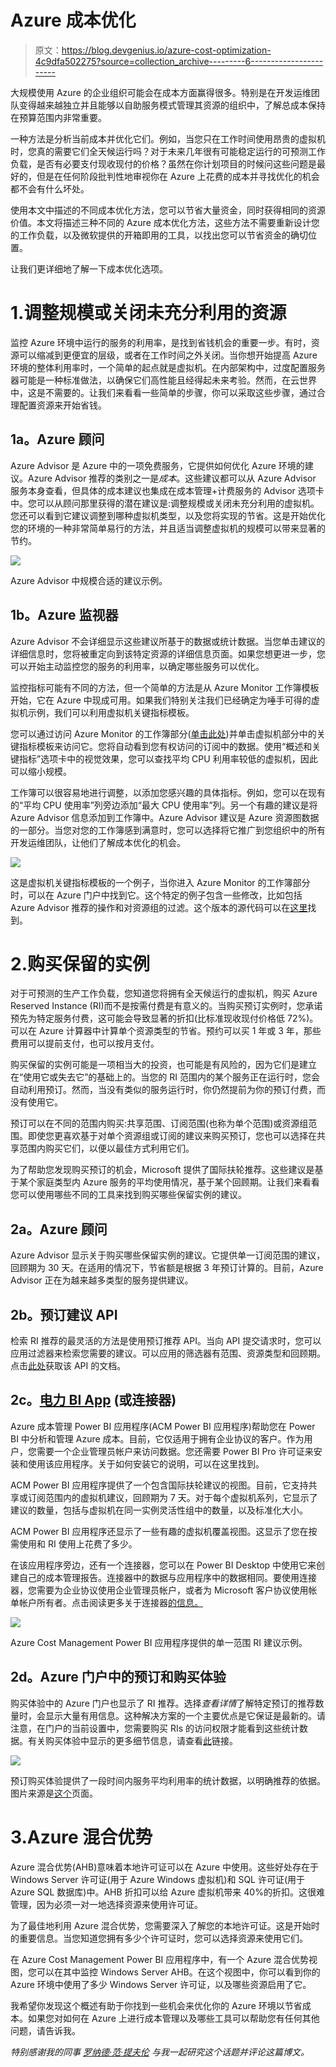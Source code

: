 # Azure 成本优化

> 原文：<https://blog.devgenius.io/azure-cost-optimization-4c9dfa502275?source=collection_archive---------6----------------------->

大规模使用 Azure 的企业组织可能会在成本方面赢得很多。特别是在开发运维团队变得越来越独立并且能够以自助服务模式管理其资源的组织中，了解总成本保持在预算范围内非常重要。

一种方法是分析当前成本并优化它们。例如，当您只在工作时间使用昂贵的虚拟机时，您真的需要它们全天候运行吗？对于未来几年很有可能稳定运行的可预测工作负载，是否有必要支付现收现付的价格？虽然在你计划项目的时候问这些问题是最好的，但是在任何阶段批判性地审视你在 Azure 上花费的成本并寻找优化的机会都不会有什么坏处。

使用本文中描述的不同成本优化方法，您可以节省大量资金，同时获得相同的资源价值。本文将描述三种不同的 Azure 成本优化方法，这些方法不需要重新设计您的工作负载，以及微软提供的开箱即用的工具，以找出您可以节省资金的确切位置。

让我们更详细地了解一下成本优化选项。

# 1.调整规模或关闭未充分利用的资源

监控 Azure 环境中运行的服务的利用率，是找到省钱机会的重要一步。有时，资源可以缩减到更便宜的层级，或者在工作时间之外关闭。当你想开始提高 Azure 环境的整体利用率时，一个简单的起点就是虚拟机。在内部架构中，过度配置服务器可能是一种标准做法，以确保它们高性能且经得起未来考验。然而，在云世界中，这是不需要的。让我们来看看一些简单的步骤，你可以采取这些步骤，通过合理配置资源来开始省钱。

## 1a。Azure 顾问

Azure Advisor 是 Azure 中的一项免费服务，它提供如何优化 Azure 环境的建议。Azure Advisor 推荐的类别之一是*成本*。这些建议都可以从 Azure Advisor 服务本身查看，但具体的成本建议也集成在成本管理+计费服务的 Advisor 选项卡中。您可以从顾问那里获得的潜在建议是:调整规模或关闭未充分利用的虚拟机。您还可以看到它建议调整到哪种虚拟机类型，以及您将实现的节省。这是开始优化您的环境的一种非常简单易行的方法，并且适当调整虚拟机的规模可以带来显著的节约。

![](img/69a380474a5692476b13aec71c5797a2.png)

Azure Advisor 中规模合适的建议示例。

## 1b。Azure 监视器

Azure Advisor 不会详细显示这些建议所基于的数据或统计数据。当您单击建议的详细信息时，您将被重定向到该特定资源的详细信息页面。如果您想更进一步，您可以开始主动监控您的服务的利用率，以确定哪些服务可以优化。

监控指标可能有不同的方法，但一个简单的方法是从 Azure Monitor 工作簿模板开始，它在 Azure 中现成可用。如果我们特别关注我们已经确定为唾手可得的虚拟机示例，我们可以利用虚拟机关键指标模板。

您可以通过访问 Azure Monitor 的工作簿部分([单击此处](https://ms.portal.azure.com/#blade/Microsoft_Azure_Monitoring/AzureMonitoringBrowseBlade/workbooks))并单击虚拟机部分中的关键指标模板来访问它。您将自动看到您有权访问的订阅中的数据。使用“概述和关键指标”选项卡中的视觉效果，您可以查找平均 CPU 利用率较低的虚拟机，因此可以缩小规模。

工作簿可以很容易地进行调整，以添加您感兴趣的具体指标。例如，您可以在现有的“平均 CPU 使用率”列旁边添加“最大 CPU 使用率”列。另一个有趣的建议是将 Azure Advisor 信息添加到工作簿中。Azure Advisor 建议是 Azure 资源图数据的一部分。当您对您的工作簿感到满意时，您可以选择将它推广到您组织中的所有开发运维团队，让他们了解成本优化的机会。

![](img/70e1eb7e3a06f2ef6a94a3260b9d7a24.png)

这是虚拟机关键指标模板的一个例子，当你进入 Azure Monitor 的工作簿部分时，可以在 Azure 门户中找到它。这个特定的例子包含一些修改，比如包括 Azure Advisor 推荐的操作和对资源组的过滤。这个版本的源代码可以在[这里](https://github.com/harmke/AzureMonitorCommunity/blob/master/Azure%20Services/Virtual%20machines/Workbooks/Key%20metrics%20with%20Advisor%20recommendations.workbook)找到。

# 2.购买保留的实例

对于可预测的生产工作负载，您知道您将拥有全天候运行的虚拟机，购买 Azure Reserved Instance (RI)而不是按需付费是有意义的。当购买预订实例时，您承诺预先为特定服务付费，这可能会导致显著的折扣(比标准现收现付价格低 72%)。可以在 Azure 计算器中计算单个资源类型的节省。预约可以买 1 年或 3 年，那些费用可以提前支付，也可以按月支付。

购买保留的实例可能是一项相当大的投资，也可能是有风险的，因为它们是建立在“使用它或失去它”的基础上的。当您的 RI 范围内的某个服务正在运行时，您会自动利用预订。然而，当没有类似的服务运行时，你仍然提前为你的预订付费，而没有使用它。

预订可以在不同的范围内购买:共享范围、订阅范围(也称为单个范围)或资源组范围。即使您更喜欢基于对单个资源组或订阅的建议来购买预订，您也可以选择在共享范围内购买它们，以便以最佳方式利用它们。

为了帮助您发现购买预订的机会，Microsoft 提供了国际扶轮推荐。这些建议是基于某个家庭类型内 Azure 服务的平均使用情况，基于某个回顾期。让我们来看看您可以使用哪些不同的工具来找到购买哪些保留实例的建议。

## 2a。Azure 顾问

Azure Advisor 显示关于购买哪些保留实例的建议。它提供单一订阅范围的建议，回顾期为 30 天。在适用的情况下，节省额是根据 3 年预订计算的。目前，Azure Advisor 正在为越来越多类型的服务提供建议。

## 2b。预订建议 API

检索 RI 推荐的最灵活的方法是使用预订推荐 API。当向 API 提交请求时，您可以应用过滤器来检索您需要的建议。可以应用的筛选器有范围、资源类型和回顾期。点击[此处](https://docs.microsoft.com/en-us/rest/api/consumption/reservationrecommendations/list)获取该 API 的文档。

## 2c。[电力 BI App](https://appsource.microsoft.com/en-us/product/power-bi/costmanagement.azurecostmanagementapp) (或连接器)

Azure 成本管理 Power BI 应用程序(ACM Power BI 应用程序)帮助您在 Power BI 中分析和管理 Azure 成本。目前，它仅适用于拥有企业协议的客户。作为用户，您需要一个企业管理员帐户来访问数据。您还需要 Power BI Pro 许可证来安装和使用该应用程序。关于如何安装它的说明，可以在这里找到。

ACM Power BI 应用程序提供了一个包含国际扶轮建议的视图。目前，它支持共享或订阅范围内的虚拟机建议，回顾期为 7 天。对于每个虚拟机系列，它显示了建议的数量，包括与虚拟机在同一实例灵活性组中的数量，以及标准化大小。

ACM Power BI 应用程序还显示了一些有趣的虚拟机覆盖视图。这显示了您在按需使用和 RI 使用上花费了多少。

在该应用程序旁边，还有一个连接器，您可以在 Power BI Desktop 中使用它来创建自己的成本管理报告。连接器中的数据与应用程序中的数据相同。要使用连接器，您需要为企业协议使用企业管理员帐户，或者为 Microsoft 客户协议使用帐单帐户所有者。点击阅读更多关于连接器[的信息。](https://docs.microsoft.com/nl-nl/power-bi/connect-data/desktop-connect-azure-cost-management)

![](img/452b20aada8581605732f8b476f54b11.png)

Azure Cost Management Power BI 应用程序提供的单一范围 RI 建议示例。

## 2d。Azure 门户中的预订和购买体验

购买体验中的 Azure 门户也显示了 RI 推荐。选择*查看详情*了解特定预订的推荐数量时，会显示大量有用信息。这种解决方案的一个主要优点是它保证是最新的。请注意，在门户的当前设置中，您需要购买 RIs 的访问权限才能看到这些统计数据。有关购买体验中显示的更多细节信息，请查看[此](https://docs.microsoft.com/nl-nl/azure/cost-management-billing/reservations/reserved-instance-purchase-recommendations?toc=/azure/cost-management-billing/reservations/toc.json)链接。

![](img/d26fcb703e292743a1f488740fa9c9fd.png)

预订购买体验提供了一段时间内服务平均利用率的统计数据，以明确推荐的依据。图片来源是[这个](https://docs.microsoft.com/nl-nl/azure/cost-management-billing/reservations/reserved-instance-purchase-recommendations?toc=/azure/cost-management-billing/reservations/toc.json)页面。

# 3.Azure 混合优势

Azure 混合优势(AHB)意味着本地许可证可以在 Azure 中使用。这些好处存在于 Windows Server 许可证(用于 Azure Windows 虚拟机)和 SQL 许可证(用于 Azure SQL 数据库)中。AHB 折扣可以给 Azure 虚拟机带来 40%的折扣。这很难管理，因为必须一对一地选择资源来使用许可证。

为了最佳地利用 Azure 混合优势，您需要深入了解您的本地许可证。这是开始时的重要信息。当您知道您拥有多少个许可证时，您可以选择资源来使用它们。

在 Azure Cost Management Power BI 应用程序中，有一个 Azure 混合优势视图，您可以在其中监控 Windows Server AHB。在这个视图中，你可以看到你的 Azure 环境中使用了多少 Windows Server 许可证，以及哪些资源启用了它。

我希望你发现这个概述有助于你找到一些机会来优化你的 Azure 环境以节省成本。如果您对如何在 Azure 上进行成本管理以及哪些工具可以帮助您有任何其他问题，请告诉我。

*特别感谢我的同事* [*罗纳德·范·提夫伦*](https://www.linkedin.com/in/ronaldvanteeffelen/) *与我一起研究这个话题并评论这篇博文。*